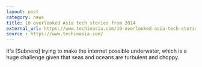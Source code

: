 ```yaml
---
layout: post
category: news
title: 10 overlooked Asia tech stories from 2014
external_url: https://www.techinasia.com/10-overlooked-asia-tech-stories-2014/
source : https://www.techinasia.com/
---
```


It's [Subnero] trying to make the internet possible underwater, which is a huge challenge given that seas and oceans are turbulent and choppy.
